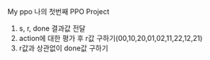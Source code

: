 ﻿My ppo
나의 첫번째 PPO Project

1. s, r, done 결과값 전달
2. action에 대한 평가 후 r값 구하기(00,10,20,01,02,11,22,12,21)
3. r값과 상관없이 done값 구하기
